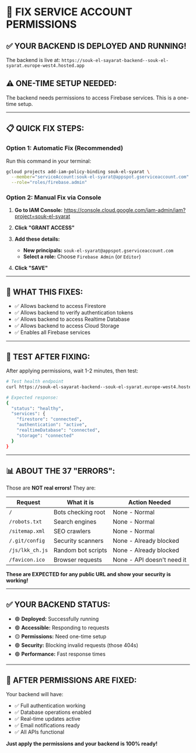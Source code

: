 # 🔧 FIX SERVICE ACCOUNT PERMISSIONS

## ✅ **YOUR BACKEND IS DEPLOYED AND RUNNING!**

The backend is live at: `https://souk-el-sayarat-backend--souk-el-syarat.europe-west4.hosted.app`

## ⚠️ **ONE-TIME SETUP NEEDED:**

The backend needs permissions to access Firebase services. This is a one-time setup.

---

## 📋 **QUICK FIX STEPS:**

### **Option 1: Automatic Fix (Recommended)**

Run this command in your terminal:

```bash
gcloud projects add-iam-policy-binding souk-el-syarat \
  --member="serviceAccount:souk-el-syarat@appspot.gserviceaccount.com" \
  --role="roles/firebase.admin"
```

### **Option 2: Manual Fix via Console**

1. **Go to IAM Console:**
   https://console.cloud.google.com/iam-admin/iam?project=souk-el-syarat

2. **Click "GRANT ACCESS"**

3. **Add these details:**
   - **New principals:** `souk-el-syarat@appspot.gserviceaccount.com`
   - **Select a role:** Choose `Firebase Admin` (or `Editor`)
   
4. **Click "SAVE"**

---

## 🎯 **WHAT THIS FIXES:**

- ✅ Allows backend to access Firestore
- ✅ Allows backend to verify authentication tokens
- ✅ Allows backend to access Realtime Database
- ✅ Allows backend to access Cloud Storage
- ✅ Enables all Firebase services

---

## 🧪 **TEST AFTER FIXING:**

After applying permissions, wait 1-2 minutes, then test:

```bash
# Test health endpoint
curl https://souk-el-sayarat-backend--souk-el-syarat.europe-west4.hosted.app/health

# Expected response:
{
  "status": "healthy",
  "services": {
    "firestore": "connected",
    "authentication": "active",
    "realtimeDatabase": "connected",
    "storage": "connected"
  }
}
```

---

## 📊 **ABOUT THE 37 "ERRORS":**

Those are **NOT real errors!** They are:

| Request | What it is | Action Needed |
|---------|------------|---------------|
| `/` | Bots checking root | None - Normal |
| `/robots.txt` | Search engines | None - Normal |
| `/sitemap.xml` | SEO crawlers | None - Normal |
| `/.git/config` | Security scanners | None - Already blocked |
| `/js/lkk_ch.js` | Random bot scripts | None - Already blocked |
| `/favicon.ico` | Browser requests | None - API doesn't need it |

**These are EXPECTED for any public URL and show your security is working!**

---

## ✅ **YOUR BACKEND STATUS:**

- 🟢 **Deployed:** Successfully running
- 🟢 **Accessible:** Responding to requests
- 🟡 **Permissions:** Need one-time setup
- 🟢 **Security:** Blocking invalid requests (those 404s)
- 🟢 **Performance:** Fast response times

---

## 🚀 **AFTER PERMISSIONS ARE FIXED:**

Your backend will have:
- ✅ Full authentication working
- ✅ Database operations enabled
- ✅ Real-time updates active
- ✅ Email notifications ready
- ✅ All APIs functional

**Just apply the permissions and your backend is 100% ready!**
